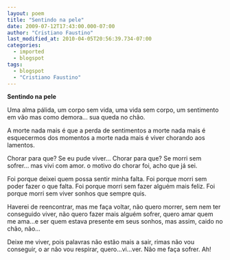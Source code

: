 ```yaml
---
layout: poem
title: "Sentindo na pele"
date: 2009-07-12T17:43:00.000-07:00
author: "Cristiano Faustino"
last_modified_at: 2010-04-05T20:56:39.734-07:00
categories:
  - imported
  - blogspot
tags:
  - blogspot
  - "Cristiano Faustino"
---
```


<span style="font-weight: bold;">Sentindo na pele

Uma alma pálida, um
corpo sem vida, uma
vida sem corpo, um
sentimento em vão
mas como demora...
sua queda no chão.

A morte nada mais é
que a perda de sentimentos
a morte nada mais é
esquecermos dos momentos
a morte nada mais é
viver chorando aos lamentos.

Chorar para que?
Se eu pude viver...
Chorar para que?
Se morri sem sofrer...
mas vivi com amor.
o motivo do chorar foi,
acho que já sei.

Foi porque deixei quem possa
sentir minha falta.
Foi porque morri sem poder
fazer o que falta.
Foi porque morri sem fazer
alguém mais feliz.
Foi porque morri sem viver
sonhos que sempre quis.

Haverei de reencontrar, mas
me faça voltar, não quero
morrer, sem nem ter conseguido
viver, não quero fazer mais alguém
sofrer, quero amar quem me ama...e
ser quem estava presente em seus
sonhos, mas assim, caido
no chão, não...

Deixe me viver, pois palavras não
estão mais a sair, rimas não
vou conseguir, o ar não
vou respirar, quero...vi...ver.
Não me faça sofrer.
Ah!